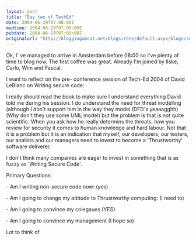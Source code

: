 ```yaml
---
layout: post
title: "Day two of TechEd"
date: 2004-06-29T07:08:00Z
modtime: 2004-06-29T07:08:00Z
pubdate: 2004-06-29T07:08:00Z
originalurl: "http://bloggingabout.net/blogs/rene/default.aspx/blogs/rene/archive/2004/06/29/1076.aspx"
---
```



<p>Ok, I' ve managed to arrive in Amsterdam before 08:00 so I've plenty of time to blog now. The first coffee was great. Already I'm joined by Ilske, Carlo, Wim and Pascal.</p><p>I want to reflect on the pre- conference session of Tech-Ed 2004 of David LeBlanc on Writing secure code:</p><p>I really should read the book to make sure I understand everything David told me during his session. I do understand the need for threat modelling (although I don't support him in the way they model (DFD's yeaaagghh) (Why don't they use some UML model) but the problem is that is not quite scientific. When you ask how he really determins the threats, how you review for security it comes to human knowledge and hard labour. Not that it is a problem but it is an indication that myself, our developers, our testers, our analists and our managers need to invest to become a 'Thrustworthy' software deliverer.</p><p>I don't think many companies are eager to invest in something that is as fuzzy as 'Writing Secure Code'.</p><p>Primary Questions:</p><p>- Am I writing non-secure code now: (yes)</p><p>- Am I going to change my attitude to Thrustworthy computing: (I need to)</p><p>- Am I going to convince my colegaues (YES)</p><p>- Am I going to convince my management (I hope so)</p><p>Lot to think of</p>
